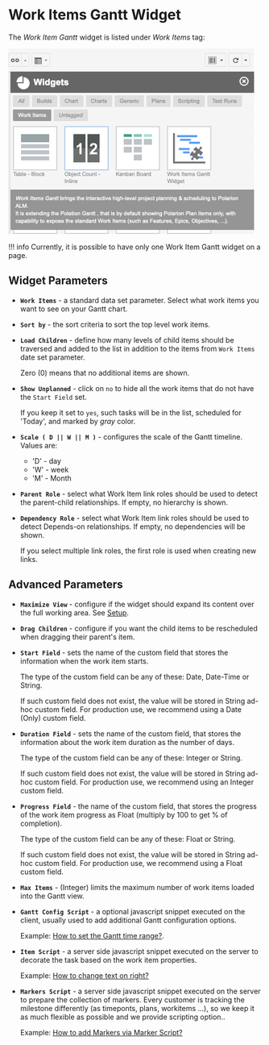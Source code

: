 # Work Items Gantt Widget

The *Work Item Gantt* widget is listed under  *Work Items* tag:

![Gantt](img/gantt-widget-add.png)

!!! info
    Currently, it is possible to have only one Work Item Gantt widget on a page.

## Widget Parameters 
 
* **`Work Items`** - a standard data set parameter. Select what work items you want to see on your Gantt chart.

* **`Sort by`** -  the sort criteria to sort the top level work items.

* **`Load Children`** - define how many levels of child items should be traversed and added to the list in addition to the items from `Work Items` date set parameter. 
    
    Zero (0) means that no additional items are shown.
    
* **`Show Unplanned`** - click on `no` to hide all the work items that do not have the `Start Field` set. 

    If you keep it set to `yes`, such tasks will be in the list, scheduled for 'Today', and marked by *gray* color. 

* **`Scale ( D || W || M )`** -  configures the scale of the Gantt timeline. Values are: 
    + 'D' - day
    + 'W' - week
    + 'M' - Month

* **`Parent Role`** - select what Work Item link roles should be used to detect the parent-child relationships. If empty, no hierarchy is shown.

* **`Dependency Role`** - select what Work Item link roles should be used to detect Depends-on relationships. If empty, no dependencies will be shown. 

    If you select multiple link roles, the first role is used when creating new links.


## Advanced Parameters

* **`Maximize View`** -  configure if the widget should expand its content over the full working area. See [Setup](../setup/).

* **`Drag Children`** -  configure if you want the child items to be rescheduled when dragging their parent's item.

* **`Start Field`** -  sets the name of the custom field that stores the information when the work item starts. 

	The type of the custom field can be any of these: Date, Date-Time or String. 
	
	If such custom field does not exist, the value will be stored in String ad-hoc custom field. For production use, we recommend using a Date (Only) custom field.

* **`Duration Field`** -  sets the name of the custom field, that stores the information about the work item duration as the number of days. 

	The type of the custom field can be any of these: Integer or String.  
	
	If such custom field does not exist, the value will be stored in String ad-hoc custom field. For production use, we recommend using an Integer custom field.

* **`Progress Field`** - the name of the custom field, that stores the progress of the work item progress as Float (multiply by 100 to get % of completion). 

	The type of the custom field can be any of these: Float or String.  
	
	If such custom field does not exist, the value will be stored in String ad-hoc custom field. For production use, we recommend using a Float custom field.

* **`Max Items`** -  (Integer) limits the maximum number of work items loaded into the Gantt view.


* **`Gantt Config Script`** - a optional javascript snippet executed on the client, usually used to add additional Gantt configuration options.


	Example: [How to set the Gantt time range?](https://nextedy.freshdesk.com/support/solutions/articles/48000063422-how-to-set-the-gantt-time-range-).

* **`Item Script`** - a server side javascript snippet executed on the server to decorate the task based on the work item properties. 

	Example: [How to change text on right?](https://nextedy.freshdesk.com/support/solutions/articles/48000064501-how-to-change-text-on-right-)

* **`Markers Script`** - a server side javascript snippet executed on the server to prepare the collection of markers. Every customer is tracking the milestone differently (as timeponts, plans, workitems ...), so we keep it as much flexible as possible and we provide scripting option.. 

	Example: [How to add Markers via Marker Script?](https://nextedy.freshdesk.com/solution/articles/48000862790-how-to-add-markers-via-marker-script)

